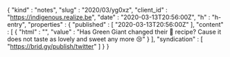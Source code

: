 {
  "kind" : "notes",
  "slug" : "2020/03/yg0xz",
  "client_id" : "https://indigenous.realize.be",
  "date" : "2020-03-13T20:56:00Z",
  "h" : "h-entry",
  "properties" : {
    "published" : [ "2020-03-13T20:56:00Z" ],
    "content" : [ {
      "html" : "",
      "value" : "Has Green Giant changed their 🌽 recipe? Cause it does not taste as lovely and sweet any more 😢"
    } ],
    "syndication" : [ "https://brid.gy/publish/twitter" ]
  }
}
